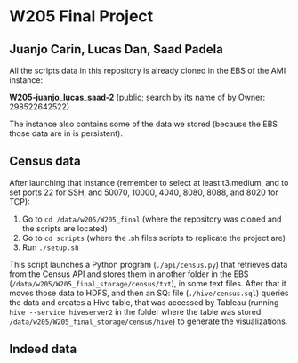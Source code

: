 # W205 Final Project
## Juanjo Carin, Lucas Dan, Saad Padela

All the scripts data in this repository is already cloned in the EBS of the AMI instance:

**W205-juanjo_lucas_saad-2** (public; search by its name of by Owner: 298522642522)

The instance also contains some of the data  we stored (because the EBS those data are in is persistent).

## Census data

After launching that instance (remember to select at least t3.medium, and to set ports 22 for SSH, and 50070, 10000, 4040, 8080, 8088, and 8020 for TCP):

1. Go to `cd /data/w205/W205_final` (where the repository was cloned and the scripts are located)
2. Go to `cd scripts` (where the .sh files scripts to replicate the project are)
2. Run `./setup.sh`

This script launches a Python program (`./api/census.py`) that retrieves data from the Census API and stores them in another folder in the EBS (`/data/w205/W205_final_storage/census/txt`), in some text files. After that it moves those data to HDFS, and then an SQ: file (`./hive/census.sql`) queries the data and creates a Hive table, that was accessed by Tableau (running `hive --service hiveserver2` in the folder where the table was stored: `/data/w205/W205_final_storage/census/hive`) to generate the visualizations.

## Indeed data